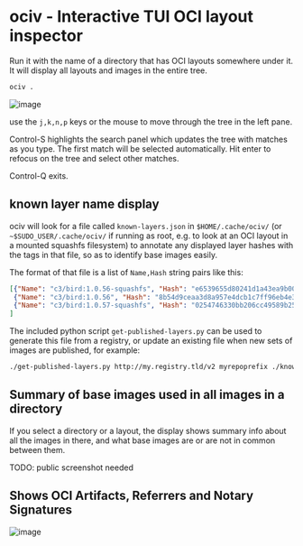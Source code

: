 # ociv - Interactive TUI OCI layout inspector

Run it with the name of a directory that has OCI layouts somewhere under it. It
will display all layouts and images in the entire tree.

```bash
ociv .
```

![image](https://github.com/project-machine/oci-viewer/assets/1768106/c9ffd36c-1f4b-4acf-824f-38ae856f9e6b)

use the `j,k,n,p` keys or the mouse to move through the tree in the left pane.

Control-S highlights the search panel which updates the tree with matches as
you type. The first match will be selected automatically. Hit enter to refocus
on the tree and select other matches.

Control-Q exits.

## known layer name display

ociv will look for a file called `known-layers.json` in `$HOME/.cache/ociv/`
(or `~$SUDO_USER/.cache/ociv/` if running as root, e.g. to look at an OCI layout
in a mounted squashfs filesystem) to annotate any displayed layer hashes with
the tags in that file, so as to identify base images easily.

The format of that file is a list of `Name,Hash` string pairs like this:

```json
[{"Name": "c3/bird:1.0.56-squashfs", "Hash": "e6539655d80241d1a43ea9b00ba2e56b3cccd2a55027c21ad44f359cded63dea"},
 {"Name": "c3/bird:1.0.56", "Hash": "8b54d9ceaa3d8a957e4dcb1c7ff96eb4e39bdd8847a1e0752ef7c0b4f6128b36"},
 {"Name": "c3/bird:1.0.57-squashfs", "Hash": "0254746330bb206cc49589b25eb6c4d45430b502ff4318f6bb1225e602a40358"}
]
```

The included python script `get-published-layers.py` can be used to generate
this file from a registry, or update an existing file when new sets of images
are published, for example:

```bash
./get-published-layers.py http://my.registry.tld/v2 myrepoprefix ./known-layers.json
```

## Summary of base images used in all images in a directory

If you select a directory or a layout, the display shows summary info about all
the images in there, and what base images are or are not in common between them.

TODO: public screenshot needed

## Shows OCI Artifacts, Referrers and Notary Signatures

![image](https://github.com/project-machine/oci-viewer/assets/1768106/8b374ce1-e1ec-4179-9497-a064cb373711)
